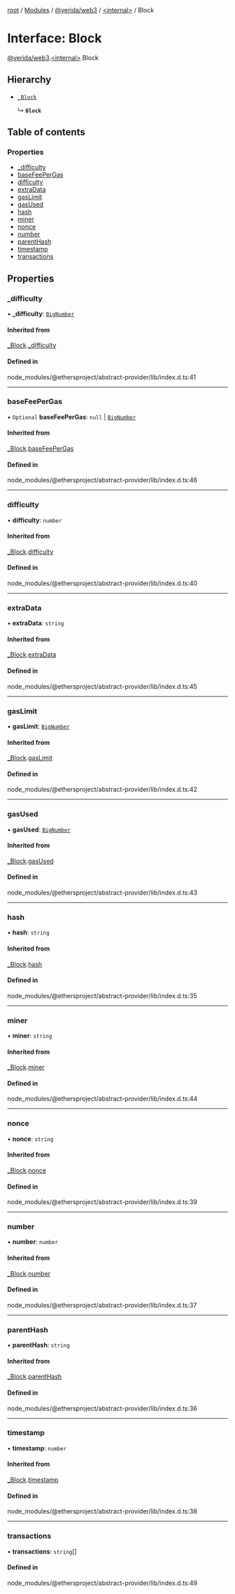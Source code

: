 [root](../README.md) / [Modules](../modules.md) / [@verida/web3](../modules/verida_web3.md) / [<internal\>](../modules/verida_web3._internal_.md) / Block

# Interface: Block

[@verida/web3](../modules/verida_web3.md).[<internal\>](../modules/verida_web3._internal_.md).Block

## Hierarchy

- [`_Block`](verida_web3._internal_._Block.md)

  ↳ **`Block`**

## Table of contents

### Properties

- [\_difficulty](verida_web3._internal_.Block.md#_difficulty)
- [baseFeePerGas](verida_web3._internal_.Block.md#basefeepergas)
- [difficulty](verida_web3._internal_.Block.md#difficulty)
- [extraData](verida_web3._internal_.Block.md#extradata)
- [gasLimit](verida_web3._internal_.Block.md#gaslimit)
- [gasUsed](verida_web3._internal_.Block.md#gasused)
- [hash](verida_web3._internal_.Block.md#hash)
- [miner](verida_web3._internal_.Block.md#miner)
- [nonce](verida_web3._internal_.Block.md#nonce)
- [number](verida_web3._internal_.Block.md#number)
- [parentHash](verida_web3._internal_.Block.md#parenthash)
- [timestamp](verida_web3._internal_.Block.md#timestamp)
- [transactions](verida_web3._internal_.Block.md#transactions)

## Properties

### \_difficulty

• **\_difficulty**: [`BigNumber`](../classes/verida_web3._internal_.BigNumber.md)

#### Inherited from

[_Block](verida_web3._internal_._Block.md).[_difficulty](verida_web3._internal_._Block.md#_difficulty)

#### Defined in

node_modules/@ethersproject/abstract-provider/lib/index.d.ts:41

___

### baseFeePerGas

• `Optional` **baseFeePerGas**: ``null`` \| [`BigNumber`](../classes/verida_web3._internal_.BigNumber.md)

#### Inherited from

[_Block](verida_web3._internal_._Block.md).[baseFeePerGas](verida_web3._internal_._Block.md#basefeepergas)

#### Defined in

node_modules/@ethersproject/abstract-provider/lib/index.d.ts:46

___

### difficulty

• **difficulty**: `number`

#### Inherited from

[_Block](verida_web3._internal_._Block.md).[difficulty](verida_web3._internal_._Block.md#difficulty)

#### Defined in

node_modules/@ethersproject/abstract-provider/lib/index.d.ts:40

___

### extraData

• **extraData**: `string`

#### Inherited from

[_Block](verida_web3._internal_._Block.md).[extraData](verida_web3._internal_._Block.md#extradata)

#### Defined in

node_modules/@ethersproject/abstract-provider/lib/index.d.ts:45

___

### gasLimit

• **gasLimit**: [`BigNumber`](../classes/verida_web3._internal_.BigNumber.md)

#### Inherited from

[_Block](verida_web3._internal_._Block.md).[gasLimit](verida_web3._internal_._Block.md#gaslimit)

#### Defined in

node_modules/@ethersproject/abstract-provider/lib/index.d.ts:42

___

### gasUsed

• **gasUsed**: [`BigNumber`](../classes/verida_web3._internal_.BigNumber.md)

#### Inherited from

[_Block](verida_web3._internal_._Block.md).[gasUsed](verida_web3._internal_._Block.md#gasused)

#### Defined in

node_modules/@ethersproject/abstract-provider/lib/index.d.ts:43

___

### hash

• **hash**: `string`

#### Inherited from

[_Block](verida_web3._internal_._Block.md).[hash](verida_web3._internal_._Block.md#hash)

#### Defined in

node_modules/@ethersproject/abstract-provider/lib/index.d.ts:35

___

### miner

• **miner**: `string`

#### Inherited from

[_Block](verida_web3._internal_._Block.md).[miner](verida_web3._internal_._Block.md#miner)

#### Defined in

node_modules/@ethersproject/abstract-provider/lib/index.d.ts:44

___

### nonce

• **nonce**: `string`

#### Inherited from

[_Block](verida_web3._internal_._Block.md).[nonce](verida_web3._internal_._Block.md#nonce)

#### Defined in

node_modules/@ethersproject/abstract-provider/lib/index.d.ts:39

___

### number

• **number**: `number`

#### Inherited from

[_Block](verida_web3._internal_._Block.md).[number](verida_web3._internal_._Block.md#number)

#### Defined in

node_modules/@ethersproject/abstract-provider/lib/index.d.ts:37

___

### parentHash

• **parentHash**: `string`

#### Inherited from

[_Block](verida_web3._internal_._Block.md).[parentHash](verida_web3._internal_._Block.md#parenthash)

#### Defined in

node_modules/@ethersproject/abstract-provider/lib/index.d.ts:36

___

### timestamp

• **timestamp**: `number`

#### Inherited from

[_Block](verida_web3._internal_._Block.md).[timestamp](verida_web3._internal_._Block.md#timestamp)

#### Defined in

node_modules/@ethersproject/abstract-provider/lib/index.d.ts:38

___

### transactions

• **transactions**: `string`[]

#### Defined in

node_modules/@ethersproject/abstract-provider/lib/index.d.ts:49
